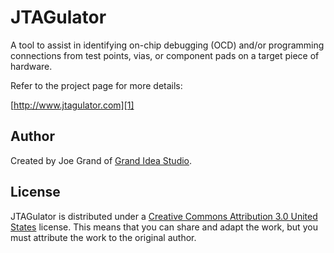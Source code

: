 JTAGulator
==========

A tool to assist in identifying on-chip debugging (OCD) and/or 
programming connections from test points, vias, or component pads on a target
piece of hardware.

Refer to the project page for more details:

[http://www.jtagulator.com][1]


Author
-------
Created by Joe Grand of [Grand Idea Studio][2]. 


License
-------
JTAGulator is distributed under a [Creative Commons Attribution 3.0 United States][3] 
license. This means that you can share and adapt the work, but you must attribute the 
work to the original author. 

[1]: http://www.jtagulator.com
[2]: http://www.grandideastudio.com
[3]: http://creativecommons.org/licenses/by/3.0/us/

